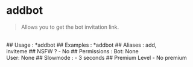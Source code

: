 # addbot

> Allows you to get the bot invitation link.

<br>
## Usage :
*addbot
## Examples :
*addbot
## Aliases :
add,
<br>inviteme
## NSFW ?
- No
## Permissions :
Bot: None
<br>
User: None
## Slowmode :
- 3 seconds
## Premium Level
- No premium